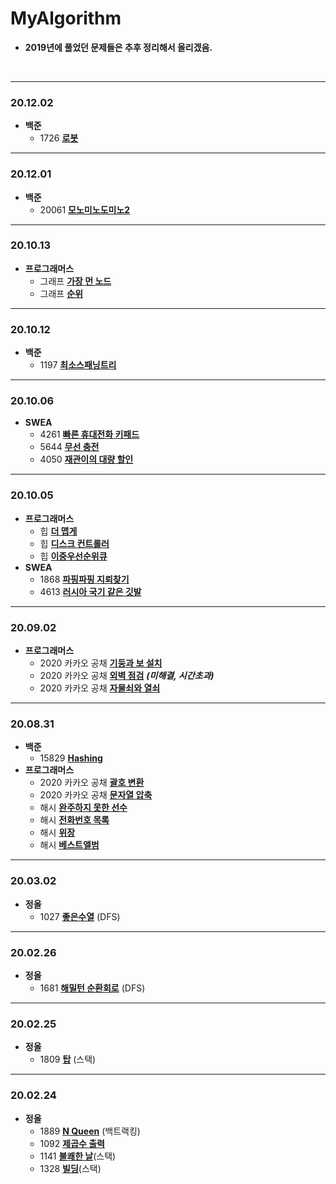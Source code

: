 # MyAlgorithm

- **2019년에 풀었던 문제들은 추후 정리해서 올리겠음.**

<br/>





---

### 20.12.02

- **백준**
  - 1726 [**로봇**](https://www.acmicpc.net/problem/1726)



---

### 20.12.01

- **백준**
  - 20061 [**모노미노도미노2**](https://www.acmicpc.net/problem/20061)



---

### 20.10.13

- **프로그래머스**
  - 그래프 [**가장 먼 노드**](https://programmers.co.kr/learn/courses/30/lessons/49189)
  - 그래프 [**순위**](https://programmers.co.kr/learn/courses/30/lessons/49191)



---

### 20.10.12

- **백준**
  - 1197 [**최소스패닝트리**](https://www.acmicpc.net/problem/1197)



---

### 20.10.06

- **SWEA**
  - 4261 [**빠른 휴대전화 키패드**](https://swexpertacademy.com/main/code/problem/problemDetail.do?contestProbId=AWLL7kaaAPsDFAUW)
  - 5644 [**무선 충전**](https://swexpertacademy.com/main/code/problem/problemDetail.do?contestProbId=AWXRDL1aeugDFAUo)
  - 4050 [**재관이의 대량 할인**](https://swexpertacademy.com/main/code/problem/problemDetail.do?contestProbId=AWIseXoKEUcDFAWN)



---

### 20.10.05

- **프로그래머스**
  - 힙 [**더 맵게**](https://programmers.co.kr/learn/courses/30/lessons/42626)
  - 힙 [**디스크 컨트롤러**](https://programmers.co.kr/learn/courses/30/lessons/42627)
  - 힙 [**이중우선순위큐**](https://programmers.co.kr/learn/courses/30/lessons/42628)
- **SWEA**
  - 1868 [**파핑파핑 지뢰찾기**](https://swexpertacademy.com/main/code/problem/problemSubmitHistory.do?contestProbId=AV5LwsHaD1MDFAXc)
  - 4613 [**러시아 국기 같은 깃발**](https://swexpertacademy.com/main/code/problem/problemSubmitHistory.do?contestProbId=AWQl9TIK8qoDFAXj)



---

### 20.09.02

- **프로그래머스** 
  - 2020 카카오 공채 [**기둥과 보 설치**](https://programmers.co.kr/learn/courses/30/lessons/60061)
  - 2020 카카오 공채 [**외벽 점검**](https://programmers.co.kr/learn/courses/30/lessons/60062) ***(미해결, 시간초과)***
  - 2020 카카오 공채 [**자물쇠와 열쇠**](https://programmers.co.kr/learn/courses/30/lessons/60059)



---

### 20.08.31

- **백준** 
  - 15829 [**Hashing**](https://www.acmicpc.net/problem/13783)
- **프로그래머스** 
  - 2020 카카오 공채 [**괄호 변환**](https://programmers.co.kr/learn/courses/30/lessons/60058)
  - 2020 카카오 공채 **[문자열 압축](https://programmers.co.kr/learn/courses/30/lessons/60057)**
  - 해시 [**완주하지 못한 선수**](https://programmers.co.kr/learn/courses/30/lessons/42576) 
  - 해시 [**전화번호 목록**](https://programmers.co.kr/learn/courses/30/lessons/42577)
  - 해시 [**위장**](https://programmers.co.kr/learn/courses/30/lessons/42578)
  - 해시 [**베스트앨범**](https://programmers.co.kr/learn/courses/30/lessons/42579)



---

### 20.03.02

- **정올** 
  - 1027 [**좋은수열**](http://www.jungol.co.kr/bbs/board.php?bo_table=pbank&wr_id=306&sca=99&sfl=wr_subject&stx=좋은수열) (DFS)



---

### 20.02.26

- **정올** 
  - 1681 [**해밀턴 순환회로**](http://www.jungol.co.kr/bbs/board.php?bo_table=pbank&wr_id=954&sca=99&sfl=wr_subject&stx=해밀턴순환회로) (DFS)



---

### 20.02.25

- **정올** 
  - 1809 [**탑**](http://www.jungol.co.kr/bbs/board.php?bo_table=pbank&wr_id=1082&sca=99&sfl=wr_subject&stx=탑) (스택)



---

### 20.02.24

- **정올** 
  - 1889 [**N Queen**](http://www.jungol.co.kr/bbs/board.php?bo_table=pbank&wr_id=1162&sca=99&sfl=wr_subject&stx=NQueen) (백트랙킹)
  - 1092 [**제곱수 출력**](http://www.jungol.co.kr/bbs/board.php?bo_table=pbank&wr_id=372&sca=99&sfl=wr_subject&stx=제곱수)
  - 1141 [**불쾌한 날**](http://www.jungol.co.kr/bbs/board.php?bo_table=pbank&wr_id=421&sca=99&sfl=wr_subject&stx=불쾌한날)(스택)
  - 1328 [**빌딩**](http://www.jungol.co.kr/bbs/board.php?bo_table=pbank&wr_id=607&sca=99&sfl=wr_subject&stx=빌딩)(스택)

